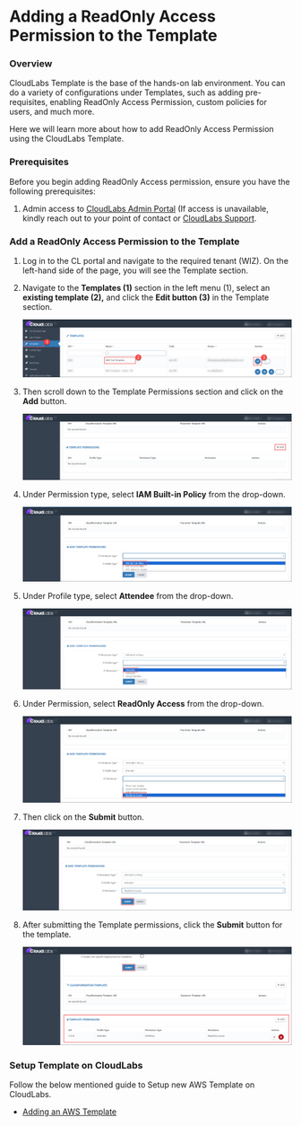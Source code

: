 # Adding a ReadOnly Access Permission to the Template

### Overview

CloudLabs Template is the base of the hands-on lab environment. You can do a variety of configurations under Templates, such as adding pre-requisites, enabling ReadOnly Access Permission, custom policies for users, and much more. 

Here we will learn more about how to add ReadOnly Access Permission using the CloudLabs Template.

### Prerequisites

Before you begin adding ReadOnly Access permission, ensure you have the following prerequisites:

1. Admin access to [CloudLabs Admin Portal](https://admin.cloudlabs.ai/) (If access is unavailable, kindly reach out to your point of contact or [CloudLabs Support](https://docs.cloudlabs.ai/RequestSupport).

### Add a ReadOnly Access Permission to the Template

1. Log in to the CL portal and navigate to the required tenant (WIZ). On the left-hand side of the page, you will see the Template section.

2. Navigate to the **Templates (1)** section in the left menu (1), select an **existing template (2),** and click the **Edit button (3)** in the Template section.

   ![](./Images/001.png)

3. Then scroll down to the Template Permissions section and click on the **Add** button.

   ![](./Images/002.png)

4. Under Permission type, select **IAM Built-in Policy** from the drop-down.

   ![](./Images/003.png)

5. Under Profile type, select **Attendee** from the drop-down.

   ![](./Images/004.png)

6. Under Permission, select **ReadOnly Access** from the drop-down.

   ![](./Images/005.png)

7. Then click on the **Submit** button.

   ![](./Images/006.png)

8. After submitting the Template permissions, click the **Submit** button for the template.

   ![](./Images/007.png)


### Setup Template on CloudLabs

Follow the below mentioned guide to Setup new AWS Template on CloudLabs.  

- [Adding an AWS Template](https://docs.cloudlabs.ai/Wiz/template)  
